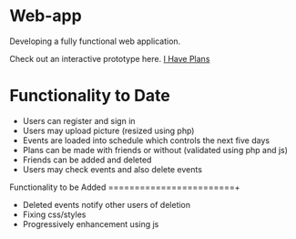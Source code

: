 Web-app
=======

Developing a fully functional web application.

Check out an interactive prototype here. [I Have Plans](http://invis.io/WX4ADGS2)

Functionality to Date
=====================
- Users can register and sign in
- Users may upload picture (resized using php)
- Events are loaded into schedule which controls the next five days
- Plans can be made with friends or without (validated using php and js)
- Friends can be added and deleted
- Users may check events and also delete events


Functionality to be Added
========================+

- Deleted events notify other users of deletion
- Fixing css/styles
- Progressively enhancement using js
